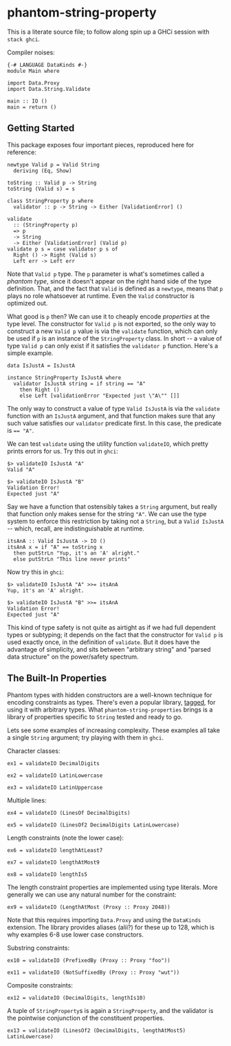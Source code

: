 phantom-string-property
=======================

This is a literate source file; to follow along spin up a GHCi session
with `stack ghci`.

Compiler noises:

``` {.sourceCode .literate .haskell}
{-# LANGUAGE DataKinds #-}
module Main where

import Data.Proxy
import Data.String.Validate

main :: IO ()
main = return ()
```

Getting Started
---------------

This package exposes four important pieces, reproduced here for
reference:

    newtype Valid p = Valid String
      deriving (Eq, Show)

    toString :: Valid p -> String
    toString (Valid s) = s

    class StringProperty p where
      validator :: p -> String -> Either [ValidationError] ()

    validate
      :: (StringProperty p)
      => p
      -> String
      -> Either [ValidationError] (Valid p)
    validate p s = case validator p s of
      Right () -> Right (Valid s)
      Left err -> Left err

Note that `Valid p` type. The `p` parameter is what's sometimes called a
*phantom type*, since it doesn't appear on the right hand side of the
type definition. That, and the fact that `Valid` is defined as a
`newtype`, means that `p` plays no role whatsoever at runtime. Even the
`Valid` constructor is optimized out.

What good is `p` then? We can use it to cheaply encode *properties* at
the type level. The constructor for `Valid p` is not exported, so the
only way to construct a new `Valid p` value is via the `validate`
function, which can only be used if `p` is an instance of the
`StringProperty` class. In short -- a value of type `Valid p` can only
exist if it satisfies the `validator p` function. Here's a simple
example.

``` {.sourceCode .literate .haskell}
data IsJustA = IsJustA

instance StringProperty IsJustA where
  validator IsJustA string = if string == "A"
    then Right ()
    else Left [validationError "Expected just \"A\"" []]
```

The only way to construct a value of type `Valid IsJustA` is via the
`validate` function with an `IsJustA` argument, and that function makes
sure that any such value satisfies our `validator` predicate first. In
this case, the predicate is `== "A"`.

We can test `validate` using the utility function `validateIO`, which
pretty prints errors for us. Try this out in `ghci`:

    $> validateIO IsJustA "A"
    Valid "A"

    $> validateIO IsJustA "B"
    Validation Error!
    Expected just "A"

Say we have a function that ostensibly takes a `String` argument, but
really that function only makes sense for the string `"A"`. We can use
the type system to enforce this restriction by taking not a `String`,
but a `Valid IsJustA` -- which, recall, are indistinguishable at
runtime.

``` {.sourceCode .literate .haskell}
itsAnA :: Valid IsJustA -> IO ()
itsAnA x = if "A" == toString x
  then putStrLn "Yup, it's an 'A' alright."
  else putStrLn "This line never prints"
```

Now try this in `ghci`:

    $> validateIO IsJustA "A" >>= itsAnA
    Yup, it's an 'A' alright.

    $> validateIO IsJustA "B" >>= itsAnA
    Validation Error!
    Expected just "A"

This kind of type safety is not quite as airtight as if we had full
dependent types or subtyping; it depends on the fact that the
constructor for `Valid p` is used exactly once, in the definition of
`validate`. But it does have the advantage of simplicity, and sits
between "arbitrary string" and "parsed data structure" on the
power/safety spectrum.

The Built-In Properties
-----------------------

Phantom types with hidden constructors are a well-known technique for
encoding constraints as types. There's even a popular library,
[tagged](http://hackage.haskell.org/package/tagged), for using it with
arbitrary types. What `phantom-string-properties` brings is a library of
properties specific to `String` tested and ready to go.

Lets see some examples of increasing complexity. These examples all take
a single `String` argument; try playing with them in `ghci`.

Character classes:

``` {.sourceCode .literate .haskell}
ex1 = validateIO DecimalDigits

ex2 = validateIO LatinLowercase

ex3 = validateIO LatinUppercase
```

Multiple lines:

``` {.sourceCode .literate .haskell}
ex4 = validateIO (LinesOf DecimalDigits)

ex5 = validateIO (LinesOf2 DecimalDigits LatinLowercase)
```

Length constraints (note the lower case):

``` {.sourceCode .literate .haskell}
ex6 = validateIO lengthAtLeast7

ex7 = validateIO lengthAtMost9

ex8 = validateIO lengthIs5
```

The length constraint properties are implemented using type literals.
More generally we can use any natural number for the constraint:

``` {.sourceCode .literate .haskell}
ex9 = validateIO (LengthAtMost (Proxy :: Proxy 2048))
```

Note that this requires importing `Data.Proxy` and using the `DataKinds`
extension. The library provides aliases (alii?) for these up to 128,
which is why examples 6-8 use lower case constructors.

Substring constraints:

``` {.sourceCode .literate .haskell}
ex10 = validateIO (PrefixedBy (Proxy :: Proxy "foo"))

ex11 = validateIO (NotSuffixedBy (Proxy :: Proxy "wut"))
```

Composite constraints:

``` {.sourceCode .literate .haskell}
ex12 = validateIO (DecimalDigits, lengthIs10)
```

A tuple of `StringProperty`s is again a `StringProperty`, and the
validator is the pointwise conjunction of the constituent properties.

``` {.sourceCode .literate .haskell}
ex13 = validateIO (LinesOf2 (DecimalDigits, lengthAtMost5) LatinLowercase)
```
